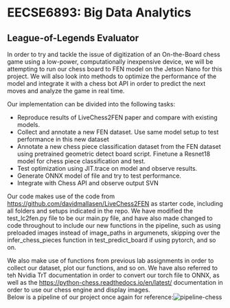 # EECSE6893: Big Data Analytics
## League-of-Legends Evaluator 

In order to try and tackle the issue of digitization of an On-the-Board chess game using a low-power, computationally inexpensive device, we will be attempting to run our chess board to FEN model on the Jetson Nano for this project. We will also look into methods to optimize the performance of the model and integrate it with a chess bot API in order to predict the next moves and analyze the game in real time.

Our implementation can be divided into the following tasks:
-	Reproduce results of LiveChess2FEN paper and compare with existing models.
-	Collect and annotate a new FEN dataset. Use same model setup to test performance in this new dataset
-	Annotate a new chess piece classification dataset from the FEN dataset using pretrained geometric detect board script. Finetune a Resnet18 model for chess piece classification and test.
-	Test optimization using JIT.trace on model and observe results.
-	Generate ONNX model of file and try to test performance.
-	Integrate with Chess API and observe output SVN

Our code makes use of the code from https://github.com/davidmallasen/LiveChess2FEN as starter code, including all folders and setups indicated in the repo. We have modified the test_lc2fen.py file to be our main.py file, and have also made changed to code throughout to include our new functions in the pipeline, such as using preloaded images instead of image_paths in argumenets, skipping over the infer_chess_pieces function in test_predict_board if using pytorch, and so on. <br>

We also make use of functions from previous lab assignments in order to collect our dataset, plot our functions, and so on. We have also referred to teh Nvidia TrT documentation in order to convert our torch file to ONNX, as well as the https://python-chess.readthedocs.io/en/latest/ documentation in order to use our chess engine and display images. <br>
Below is a pipeline of our project once again for reference:![pipeline-chess](https://user-images.githubusercontent.com/40492264/167775325-9561eb11-3154-4153-b49d-92d7173cf245.PNG)

